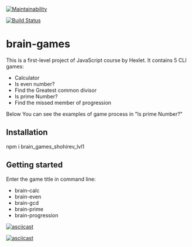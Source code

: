[![Maintainability](https://api.codeclimate.com/v1/badges/a4fa75e1ce42edae243e/maintainability)](https://codeclimate.com/github/shohirev/project-lvl1-s486/maintainability)

[![Build Status](https://travis-ci.com/shohirev/project-lvl1-s486.svg?branch=master)](https://travis-ci.com/shohirev/project-lvl1-s486)

# brain-games

This is a first-level project of JavaScript course by Hexlet. It contains 5 CLI games:

- Calculator
- Is even number?
- Find the Greatest common divisor
- Is prime Number?
- Find the missed member of progression

Below You can see the examples of game process in "Is prime Number?"

## Installation

npm i brain_games_shohirev_lvl1

## Getting started

Enter the game title in command line:
- brain-calc
- brain-even
- brain-gcd
- brain-prime
- brain-progression

[![asciicast](https://asciinema.org/a/wQbByKcx11JTFF5zvsDiggzla.svg)](https://asciinema.org/a/wQbByKcx11JTFF5zvsDiggzla)

[![asciicast](https://asciinema.org/a/2saff4bu3f7nYAqc0eIjwUO5n.svg)](https://asciinema.org/a/2saff4bu3f7nYAqc0eIjwUO5n)

